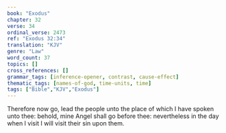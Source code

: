 ```yaml
---
book: "Exodus"
chapter: 32
verse: 34
ordinal_verse: 2473
ref: "Exodus 32:34"
translation: "KJV"
genre: "Law"
word_count: 37
topics: []
cross_references: []
grammar_tags: [inference-opener, contrast, cause-effect]
thematic_tags: [names-of-god, time-units, time]
tags: ["Bible","KJV","Exodus"]
---
```

Therefore now go, lead the people unto the place of which I have spoken unto thee: behold, mine Angel shall go before thee: nevertheless in the day when I visit I will visit their sin upon them.
